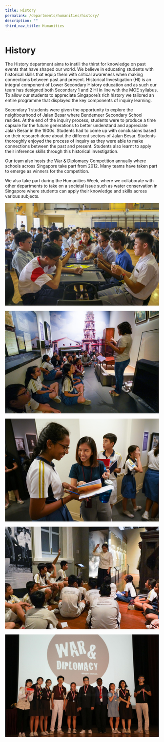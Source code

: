 ```yaml
---
title: History
permalink: /departments/humanities/history/
description: ""
third_nav_title: Humanities
---
```





# History

The History department aims to instill the thirst for knowledge on past events that have shaped our world. We believe in educating students with historical skills that equip them with critical awareness when making connections between past and present. Historical Investigation (HI) is an integral component of Lower Secondary History education and as such our team has designed both Secondary 1 and 2 HI in line with the MOE syllabus. To allow our students to appreciate Singapore’s rich history we tailored an entire programme that displayed the key components of inquiry learning. 

Secondary 1 students were given the opportunity to explore the neighbourhood of Jalan Besar where Bendemeer Secondary School resides. At the end of the inquiry process, students were to produce a time capsule for the future generations to better understand and appreciate Jalan Besar in the 1900s. Students had to come up with conclusions based on their research done about the different sectors of Jalan Besar. Students thoroughly enjoyed the process of inquiry as they were able to make connections between the past and present. Students also learnt to apply their inference skills through this historical investigation.

Our team also hosts the War & Diplomacy Competition annually where schools across Singapore take part from 2012. Many teams have taken part to emerge as winners for the competition. 

We also take part during the Humanities Week, where we collaborate with other departments to take on a societal issue such as water conservation in Singapore where students can apply their knowledge and skills across various subjects.

![History](/images/hist%205.jpg)

![History](/images/hist1.jpg)

![History](/images/hist2.jpg)

![History](/images/hist3.jpg)

![History](/images/hist4.jpg)